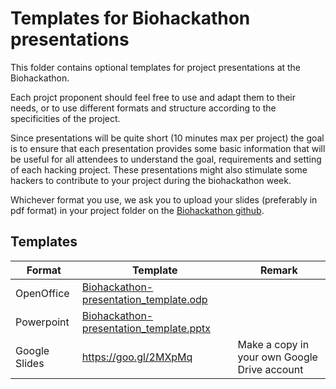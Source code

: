 # Templates for Biohackathon presentations

This folder contains optional templates for project presentations at the Biohackathon. 

Each projct proponent should feel free to use and adapt them to their needs, or to use different formats and structure according to the specificities of the project. 

Since presentations will be quite short (10 minutes max per project) the goal is to ensure that each presentation provides some basic information that will be useful for all attendees to understand the goal, requirements and setting of each hacking project. These presentations might also stimulate some hackers to contribute to your project during the biohackathon week.

Whichever format you use, we ask you to upload your slides (preferably in pdf format) in your project folder on the [Biohackathon github](https://github.com/elixir-europe/BioHackathon). 


## Templates

| Format | Template | Remark |
|--------|-------------------------------------|--------------------|
| OpenOffice | [Biohackathon-presentation_template.odp](Biohackathon-presentation_template.odp)  |  |
| Powerpoint | [Biohackathon-presentation_template.pptx](Biohackathon-presentation_template.pptx)   |   |
| Google Slides | <https://goo.gl/2MXpMq> | Make a copy in your own Google Drive account |

